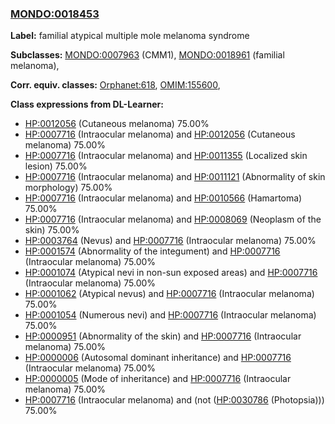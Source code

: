 
### [MONDO:0018453](http://purl.obolibrary.org/obo/MONDO_0018453)
**Label:** familial atypical multiple mole melanoma syndrome

**Subclasses:** [MONDO:0007963](http://purl.obolibrary.org/obo/MONDO_0007963) (CMM1), [MONDO:0018961](http://purl.obolibrary.org/obo/MONDO_0018961) (familial melanoma), 

**Corr. equiv. classes:** [Orphanet:618](http://www.orpha.net/ORDO/Orphanet_618), [OMIM:155600](http://purl.obolibrary.org/obo/OMIM_155600), 

**Class expressions from DL-Learner:**

- [HP:0012056](http://purl.obolibrary.org/obo/HP_0012056) (Cutaneous melanoma) 75.00%
- [HP:0007716](http://purl.obolibrary.org/obo/HP_0007716) (Intraocular melanoma) and [HP:0012056](http://purl.obolibrary.org/obo/HP_0012056) (Cutaneous melanoma) 75.00%
- [HP:0007716](http://purl.obolibrary.org/obo/HP_0007716) (Intraocular melanoma) and [HP:0011355](http://purl.obolibrary.org/obo/HP_0011355) (Localized skin lesion) 75.00%
- [HP:0007716](http://purl.obolibrary.org/obo/HP_0007716) (Intraocular melanoma) and [HP:0011121](http://purl.obolibrary.org/obo/HP_0011121) (Abnormality of skin morphology) 75.00%
- [HP:0007716](http://purl.obolibrary.org/obo/HP_0007716) (Intraocular melanoma) and [HP:0010566](http://purl.obolibrary.org/obo/HP_0010566) (Hamartoma) 75.00%
- [HP:0007716](http://purl.obolibrary.org/obo/HP_0007716) (Intraocular melanoma) and [HP:0008069](http://purl.obolibrary.org/obo/HP_0008069) (Neoplasm of the skin) 75.00%
- [HP:0003764](http://purl.obolibrary.org/obo/HP_0003764) (Nevus) and [HP:0007716](http://purl.obolibrary.org/obo/HP_0007716) (Intraocular melanoma) 75.00%
- [HP:0001574](http://purl.obolibrary.org/obo/HP_0001574) (Abnormality of the integument) and [HP:0007716](http://purl.obolibrary.org/obo/HP_0007716) (Intraocular melanoma) 75.00%
- [HP:0001074](http://purl.obolibrary.org/obo/HP_0001074) (Atypical nevi in non-sun exposed areas) and [HP:0007716](http://purl.obolibrary.org/obo/HP_0007716) (Intraocular melanoma) 75.00%
- [HP:0001062](http://purl.obolibrary.org/obo/HP_0001062) (Atypical nevus) and [HP:0007716](http://purl.obolibrary.org/obo/HP_0007716) (Intraocular melanoma) 75.00%
- [HP:0001054](http://purl.obolibrary.org/obo/HP_0001054) (Numerous nevi) and [HP:0007716](http://purl.obolibrary.org/obo/HP_0007716) (Intraocular melanoma) 75.00%
- [HP:0000951](http://purl.obolibrary.org/obo/HP_0000951) (Abnormality of the skin) and [HP:0007716](http://purl.obolibrary.org/obo/HP_0007716) (Intraocular melanoma) 75.00%
- [HP:0000006](http://purl.obolibrary.org/obo/HP_0000006) (Autosomal dominant inheritance) and [HP:0007716](http://purl.obolibrary.org/obo/HP_0007716) (Intraocular melanoma) 75.00%
- [HP:0000005](http://purl.obolibrary.org/obo/HP_0000005) (Mode of inheritance) and [HP:0007716](http://purl.obolibrary.org/obo/HP_0007716) (Intraocular melanoma) 75.00%
- [HP:0007716](http://purl.obolibrary.org/obo/HP_0007716) (Intraocular melanoma) and (not ([HP:0030786](http://purl.obolibrary.org/obo/HP_0030786) (Photopsia))) 75.00%


